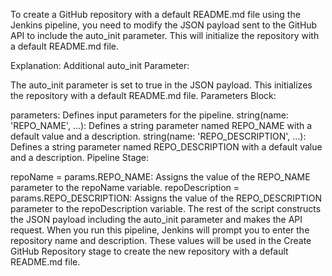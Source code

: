 To create a GitHub repository with a default README.md file using the Jenkins pipeline, you need to modify the JSON payload sent to the GitHub API to include the auto_init parameter. This will initialize the repository with a default README.md file.

Explanation:
Additional auto_init Parameter:

The auto_init parameter is set to true in the JSON payload. This initializes the repository with a default README.md file.
Parameters Block:

parameters: Defines input parameters for the pipeline.
string(name: 'REPO_NAME', ...): Defines a string parameter named REPO_NAME with a default value and a description.
string(name: 'REPO_DESCRIPTION', ...): Defines a string parameter named REPO_DESCRIPTION with a default value and a description.
Pipeline Stage:

repoName = params.REPO_NAME: Assigns the value of the REPO_NAME parameter to the repoName variable.
repoDescription = params.REPO_DESCRIPTION: Assigns the value of the REPO_DESCRIPTION parameter to the repoDescription variable.
The rest of the script constructs the JSON payload including the auto_init parameter and makes the API request.
When you run this pipeline, Jenkins will prompt you to enter the repository name and description. These values will be used in the Create GitHub Repository stage to create the new repository with a default README.md file.
